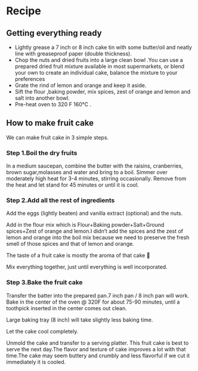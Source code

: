 # Recipe

## Getting everything ready

- Lightly grease a 7 inch or 8 inch cake tin with some butter/oil and neatly line with greaseproof paper (double thickness).
- Chop the nuts and dried fruits into a large clean bowl .You can use a prepared dried fruit mixture available in most supermarkets, or blend your own to create an individual cake, balance the mixture to your preferences
- Grate the rind of lemon and orange and keep it aside.
- Sift the flour ,baking powder, mix spices, zest of orange and lemon and salt into another bowl.
- Pre-heat oven to 320 F 160°C .

## How to make fruit cake

We can make fruit cake in 3 simple steps.

### Step 1.Boil the dry fruits

In a medium saucepan, combine the butter with the raisins, cranberries, brown sugar,molasses and water and bring to a boil. Simmer over moderately high heat for 3-4 minutes, stirring occasionally. Remove from the heat and let stand for 45 minutes or until it is cool.

### Step 2.Add all the rest of ingredients

Add the eggs (lightly beaten) and vanilla extract (optional) and the nuts.

Add in the flour mix which is Flour+Baking powder+Salt+Ground spices+Zest of orange and lemon.I didn’t add the spices and the zest of lemon and orange into the boil mix because we need to preserve the fresh smell of those spices and that of lemon and orange.

The taste of a fruit cake is mostly the aroma of that cake 🙂

Mix everything together, just until everything is well incorporated.

### Step 3.Bake the fruit cake

Transfer the batter into the prepared pan.7 inch pan / 8 inch pan will work. Bake in the center of the oven @ 320F for about 75-90 minutes, until a toothpick inserted in the center comes out clean.

Large baking tray (8 inch) will take slightly less baking time.

Let the cake cool completely.

Unmold the cake and transfer to a serving platter. This fruit cake is best to serve the next day.The flavor and texture of cake improves a lot with that time.The cake may seem buttery and crumbly and less flavorful if we cut it immediately it is cooled.
